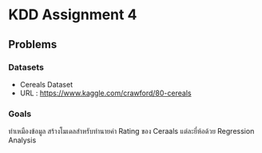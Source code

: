 # KDD Assignment 4
## Problems
### Datasets
- Cereals Dataset
- URL : https://www.kaggle.com/crawford/80-cereals

### Goals 
ทำเหมืองข้อมูล สร้างโมเดลสำหรับทำนายค่า Rating ของ Ceraals แต่ละยี่ห้อด้วย Regression Analysis

